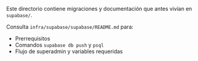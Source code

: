 Este directorio contiene migraciones y documentación que antes vivían en `supabase/`.

Consulta `infra/supabase/supabase/README.md` para:
- Prerrequisitos
- Comandos `supabase db push` y `psql`
- Flujo de superadmin y variables requeridas
